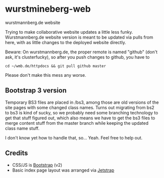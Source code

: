 wurstmineberg-web
=================

wurstmannberg.de website

Trying to make collaborative website updates a little less funky.
Wurstmannberg.de website version is meant to be updated via pulls from here, with as little changes to the deployed website directly.  

Beware: On wurstmannberg.de, the proper remote is named "github" (don't ask, it's clusterfucky), so after you push changes to github, you have to

    cd ~/wmb.de/httpdocs && git pull github master


Please don't make this mess any worse.

## Bootstrap 3 version

Temporary BS3 files are placed in /bs3, among those are old versions of the site pages with some changed class names.
Turns out migrating from bs2 to bs3 is kind of sucky, so we probably need some branching technology to get that stuff figured out, which also means we have to get the bs3 files to merge content stuff from the master branch while keeping the updated class name stuff.  

I don't know yet how to handle that, so… Yeah. Feel free to help out.

## Credits

- CSS/JS is [Bootstrap](http://getbootstrap.com/) (v2)
- Basic index page layout was arranged via [Jetstrap](https://jetstrap.com/)